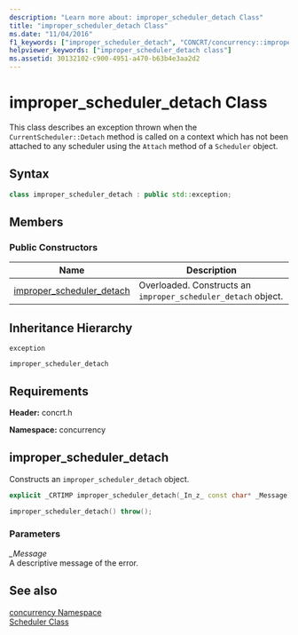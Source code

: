 ```yaml
---
description: "Learn more about: improper_scheduler_detach Class"
title: "improper_scheduler_detach Class"
ms.date: "11/04/2016"
f1_keywords: ["improper_scheduler_detach", "CONCRT/concurrency::improper_scheduler_detach", "CONCRT/concurrency::improper_scheduler_detach::improper_scheduler_detach"]
helpviewer_keywords: ["improper_scheduler_detach class"]
ms.assetid: 30132102-c900-4951-a470-b63b4e3aa2d2
---
```

# improper_scheduler_detach Class

This class describes an exception thrown when the `CurrentScheduler::Detach` method is called on a context which has not been attached to any scheduler using the `Attach` method of a `Scheduler` object.

## Syntax

```cpp
class improper_scheduler_detach : public std::exception;
```

## Members

### Public Constructors

|Name|Description|
|----------|-----------------|
|[improper_scheduler_detach](#ctor)|Overloaded. Constructs an `improper_scheduler_detach` object.|

## Inheritance Hierarchy

`exception`

`improper_scheduler_detach`

## Requirements

**Header:** concrt.h

**Namespace:** concurrency

## <a name="ctor"></a> improper_scheduler_detach

Constructs an `improper_scheduler_detach` object.

```cpp
explicit _CRTIMP improper_scheduler_detach(_In_z_ const char* _Message) throw();

improper_scheduler_detach() throw();
```

### Parameters

*_Message*<br/>
A descriptive message of the error.

## See also

[concurrency Namespace](concurrency-namespace.md)<br/>
[Scheduler Class](scheduler-class.md)
